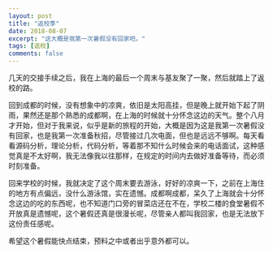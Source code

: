 ```yaml
---
layout: post
title: "返校季"
date: 2018-08-07
excerpt: "这大概是我第一次暑假没有回家吧。"
tags: [返校]
comments: false
---
```


几天的交接手续之后，我在上海的最后一个周末与基友聚了一聚，然后就踏上了返校的路。

回到成都的时候，没有想象中的凉爽，依旧是太阳高挂，但是晚上就开始下起了阴雨，果然还是那个熟悉的成都啊，在上海的时候就十分怀念这边的天气。整个八月才开始，但对于我来说，似乎是新的旅程的开始，大概是因为这是我第一次暑假没有回家，也是我第一次准备秋招，尽管接过几次电面，但也是远远不够啊。每天看看源码分析，理论分析，代码分析，等着那不知什么时候会来的电话面试，这种感觉真是不太好啊，我无法像我以往那样，在规定的时间内去做好准备等待，而必须时刻准备。

回来学校的时候，我就决定了这个周末要去游泳，好好的凉爽一下，之前在上海住的地方有点偏远，没什么游泳馆，实在遗憾。成都啊成都，呆久了上海就会十分怀念这边的吃的东西呢，也不知道门口旁的冒菜店还在不在，学校二楼的食堂暑假不开放真是遗憾呢，这个暑假还真是很漫长呢，尽管亲人都叫我回家，也是无法放下这份责任感呢。

希望这个暑假能快点结束，预料之中或者出乎意外都可以。